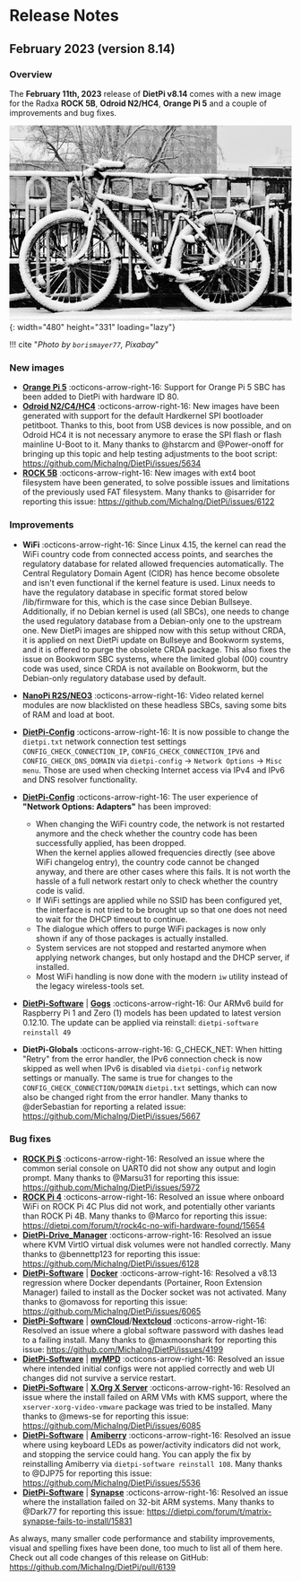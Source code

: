 # Release Notes

## February 2023 (version 8.14)

### Overview

The **February 11th, 2023** release of **DietPi v8.14** comes with a new image for the Radxa **ROCK 5B**, **Odroid N2/HC4**, **Orange Pi 5** and a couple of improvements and bug fixes.

![Icy bike](../assets/images/dietpi-release-v8_14.jpg){: width="480" height="331" loading="lazy"}

!!! cite "*Photo by `borismayer77`, Pixabay*"

### New images

- [**Orange Pi 5**](../../hardware/#orange-pi-series) :octicons-arrow-right-16: Support for Orange Pi 5 SBC has been added to DietPi with hardware ID 80.
- [**Odroid N2/C4/HC4**](../../hardware/#odroid) :octicons-arrow-right-16: New images have been generated with support for the default Hardkernel SPI bootloader petitboot. Thanks to this, boot from USB devices is now possible, and on Odroid HC4 it is not necessary anymore to erase the SPI flash or flash mainline U-Boot to it. Many thanks to @hstarcm and @Power-onoff for bringing up this topic and help testing adjustments to the boot script: <https://github.com/MichaIng/DietPi/issues/5634>
- [**ROCK 5B**](../../hardware/#radxa) :octicons-arrow-right-16: New images with ext4 boot filesystem have been generated, to solve possible issues and limitations of the previously used FAT filesystem. Many thanks to @isarrider for reporting this issue: <https://github.com/MichaIng/DietPi/issues/6122>

### Improvements

- **WiFi** :octicons-arrow-right-16: Since Linux 4.15, the kernel can read the WiFi country code from connected access points, and searches the regulatory database for related allowed frequencies automatically. The Central Regulatory Domain Agent (CIDR) has hence become obsolete and isn't even functional if the kernel feature is used. Linux needs to have the regulatory database in specific format stored below /lib/firmware for this, which is the case since Debian Bullseye. Additionally, if no Debian kernel is used (all SBCs), one needs to change the used regulatory database from a Debian-only one to the upstream one. New DietPi images are shipped now with this setup without CRDA, it is applied on next DietPi update on Bullseye and Bookworm systems, and it is offered to purge the obsolete CRDA package. This also fixes the issue on Bookworm SBC systems, where the limited global (00) country code was used, since CRDA is not available on Bookworm, but the Debian-only regulatory database used by default.
- [**NanoPi R2S/NEO3**](../../hardware/#nanopi-series-friendlyelec) :octicons-arrow-right-16: Video related kernel modules are now blacklisted on these headless SBCs, saving some bits of RAM and load at boot.
- [**DietPi-Config**](../../dietpi_tools/system_configuration/#dietpi-config) :octicons-arrow-right-16: It is now possible to change the `dietpi.txt` network connection test settings `CONFIG_CHECK_CONNECTION_IP`, `CONFIG_CHECK_CONNECTION_IPV6` and `CONFIG_CHECK_DNS_DOMAIN` via `dietpi-config` -> `Network Options` -> `Misc menu`. Those are used when checking Internet access via IPv4 and IPv6 and DNS resolver functionality.
- [**DietPi-Config**](../../dietpi_tools/system_configuration/#dietpi-config) :octicons-arrow-right-16: The user experience of **"Network Options: Adapters"** has been improved:

    - When changing the WiFi country code, the network is not restarted anymore and the check whether the country code has been successfully applied, has been dropped.  
      When the kernel applies allowed frequencies directly (see above WiFi changelog entry), the country code cannot be changed anyway, and there are other cases where this fails. It is not worth the hassle of a full network restart only to check whether the country code is valid.
    - If WiFi settings are applied while no SSID has been configured yet, the interface is not tried to be brought up so that one does not need to wait for the DHCP timeout to continue.
    - The dialogue which offers to purge WiFi packages is now only shown if any of those packages is actually installed.
    - System services are not stopped and restarted anymore when applying network changes, but only hostapd and the DHCP server, if installed.
    - Most WiFi handling is now done with the modern `iw` utility instead of the legacy wireless-tools set.

- [**DietPi-Software**](../../dietpi_tools/software_installation/#dietpi-software) | [**Gogs**](../../software/cloud/#gogs) :octicons-arrow-right-16: Our ARMv6 build for Raspberry Pi 1 and Zero (1) models has been updated to latest version 0.12.10. The update can be applied via reinstall: `dietpi-software reinstall 49`
- **DietPi-Globals** :octicons-arrow-right-16: G_CHECK_NET: When hitting "Retry" from the error handler, the IPv6 connection check is now skipped as well when IPv6 is disabled via `dietpi-config` network settings or manually. The same is true for changes to the `CONFIG_CHECK_CONNECTION/DOMAIN` `dietpi.txt` settings, which can now also be changed right from the error handler. Many thanks to @derSebastian for reporting a related issue: <https://github.com/MichaIng/DietPi/issues/5667>

### Bug fixes

- [**ROCK Pi S**](../../hardware/#radxa) :octicons-arrow-right-16: Resolved an issue where the common serial console on UART0 did not show any output and login prompt. Many thanks to @Marsu31 for reporting this issue: <https://github.com/MichaIng/DietPi/issues/5972>
- [**ROCK Pi 4**](../../hardware/#radxa) :octicons-arrow-right-16: Resolved an issue where onboard WiFi on ROCK Pi 4C Plus did not work, and potentially other variants than ROCK Pi 4B. Many thanks to @Marco for reporting this issue: <https://dietpi.com/forum/t/rock4c-no-wifi-hardware-found/15654>
- [**DietPi-Drive_Manager**](../../dietpi_tools/system_configuration/#dietpi-drive-manager) :octicons-arrow-right-16: Resolved an issue where KVM VirtIO virtual disk volumes were not handled correctly. Many thanks to @bennettp123 for reporting this issue: <https://github.com/MichaIng/DietPi/issues/6128>
- [**DietPi-Software**](../../dietpi_tools/software_installation/#dietpi-software) | [**Docker**](../../software/programming/#docker) :octicons-arrow-right-16: Resolved a v8.13 regression where Docker dependants (Portainer, Roon Extension Manager) failed to install as the Docker socket was not activated. Many thanks to @omavoss for reporting this issue: <https://github.com/MichaIng/DietPi/issues/6065>
- [**DietPi-Software**](../../dietpi_tools/software_installation/#dietpi-software) | [**ownCloud**](../../software/cloud/#owncloud)/[**Nextcloud**](../../software/cloud/#nextcloud) :octicons-arrow-right-16: Resolved an issue where a global software password with dashes lead to a failing install. Many thanks to @maxmoonshark for reporting this issue: <https://github.com/MichaIng/DietPi/issues/4199>
- [**DietPi-Software**](../../dietpi_tools/software_installation/#dietpi-software) | [**myMPD**](../../software/media/#mympd) :octicons-arrow-right-16: Resolved an issue where intended initial configs were not applied correctly and web UI changes did not survive a service restart.
- [**DietPi-Software**](../../dietpi_tools/software_installation/#dietpi-software) | [**X.Org X Server**](../../software/desktop/#desktop-environments-utilities) :octicons-arrow-right-16: Resolved an issue where the install failed on ARM VMs with KMS support, where the `xserver-xorg-video-vmware` package was tried to be installed. Many thanks to @mews-se for reporting this issue: <https://github.com/MichaIng/DietPi/issues/6085>
- [**DietPi-Software**](../../dietpi_tools/software_installation/#dietpi-software) | [**Amiberry**](../../software/gaming/#amiberry) :octicons-arrow-right-16: Resolved an issue where using keyboard LEDs as power/activity indicators did not work, and stopping the service could hang. You can apply the fix by reinstalling Amiberry via `dietpi-software reinstall 108`. Many thanks to @DJP75 for reporting this issue: <https://github.com/MichaIng/DietPi/issues/5536>
- [**DietPi-Software**](../../dietpi_tools/software_installation/#dietpi-software) | [**Synapse**](../../software/social/#synapse) :octicons-arrow-right-16: Resolved an issue where the installation failed on 32-bit ARM systems. Many thanks to @Dark77 for reporting this issue: <https://dietpi.com/forum/t/matrix-synapse-fails-to-install/15831>

As always, many smaller code performance and stability improvements, visual and spelling fixes have been done, too much to list all of them here. Check out all code changes of this release on GitHub: <https://github.com/MichaIng/DietPi/pull/6139>
